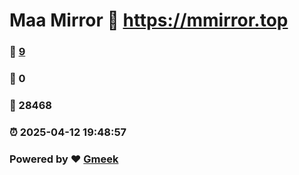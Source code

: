 # Maa Mirror :link: https://mmirror.top 
### :page_facing_up: [9](https://mmirror.top/tag.html) 
### :speech_balloon: 0 
### :hibiscus: 28468 
### :alarm_clock: 2025-04-12 19:48:57 
### Powered by :heart: [Gmeek](https://github.com/Meekdai/Gmeek)
